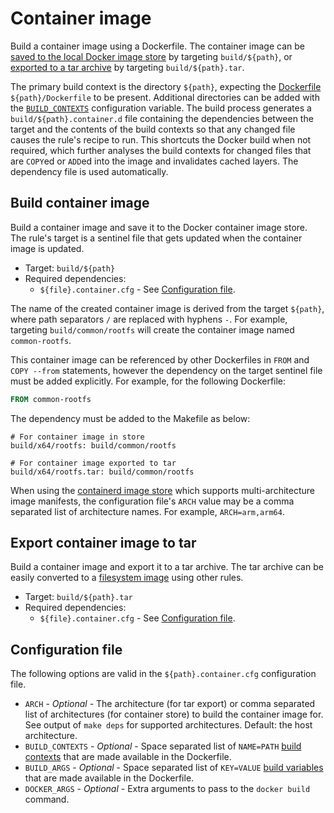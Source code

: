 # Container image

Build a container image using a Dockerfile.
The container image can be [saved to the local Docker image store](#build-container-image)
by targeting `build/${path}`, or [exported to a tar archive](#export-container-image-to-tar)
by targeting `build/${path}.tar`.

The primary build context is the directory `${path}`, expecting the
[Dockerfile](https://docs.docker.com/build/concepts/dockerfile/)
`${path}/Dockerfile` to be present.
Additional directories can be added with the [`BUILD_CONTEXTS`](#configuration-file) configuration
variable.
The build process generates a `build/${path}.container.d` file containing
the dependencies between the target and the contents of the build contexts
so that any changed file causes the rule's recipe to run.
This shortcuts the Docker build when not required, which further analyses
the build contexts for changed files that are `COPY`ed or `ADD`ed into the
image and invalidates cached layers.
The dependency file is used automatically.

## Build container image

Build a container image and save it to the Docker container image store.
The rule's target is a sentinel file that gets updated when the container image
is updated.
  
  - Target: `build/${path}`
  - Required dependencies:
    - `${file}.container.cfg` -  See [Configuration file](#configuration-file).

The name of the created container image is derived from the target `${path}`,
where path separators `/` are replaced with hyphens `-`.
For example, targeting `build/common/rootfs` will create the container image
named `common-rootfs`.

This container image can be referenced by other Dockerfiles in `FROM` and
`COPY --from` statements, however the dependency on the target sentinel file
must be added explicitly.
For example, for the following Dockerfile:

```Dockerfile title="x64/rootfs/Dockerfile"
FROM common-rootfs
```

The dependency must be added to the Makefile as below:

```make
# For container image in store
build/x64/rootfs: build/common/rootfs

# For container image exported to tar
build/x64/rootfs.tar: build/common/rootfs
```

When using the [containerd image store](https://docs.docker.com/engine/storage/containerd/)
which supports multi-architecture image manifests, the configuration file's
`ARCH` value may be a comma separated list of architecture names.
For example, `ARCH=arm,arm64`.
  
## Export container image to tar

Build a container image and export it to a tar archive.
The tar archive can be easily converted to a [filesystem image](filesystems.md)
using other rules.
  
  - Target: `build/${path}.tar`
  - Required dependencies:
    - `${file}.container.cfg` -  See [Configuration file](#configuration-file).

## Configuration file

The following options are valid in the `${path}.container.cfg` configuration file.

   - `ARCH` - *Optional* - The architecture (for tar export) or comma
     separated list of architectures (for container store) to build the
     container image for.
     See output of `make deps` for supported architectures.
     Default: the host architecture.
   - `BUILD_CONTEXTS` - *Optional* - Space separated list of `NAME=PATH` [build contexts](https://docs.docker.com/reference/cli/docker/buildx/build/#build-context)
      that are made available in the Dockerfile.
   - `BUILD_ARGS` - *Optional* - Space separated list of `KEY=VALUE` [build variables](https://docs.docker.com/reference/cli/docker/buildx/build/#build-arg)
     that are made available in the Dockerfile.
   - `DOCKER_ARGS` - *Optional* - Extra arguments to pass to the
     `docker build` command.
